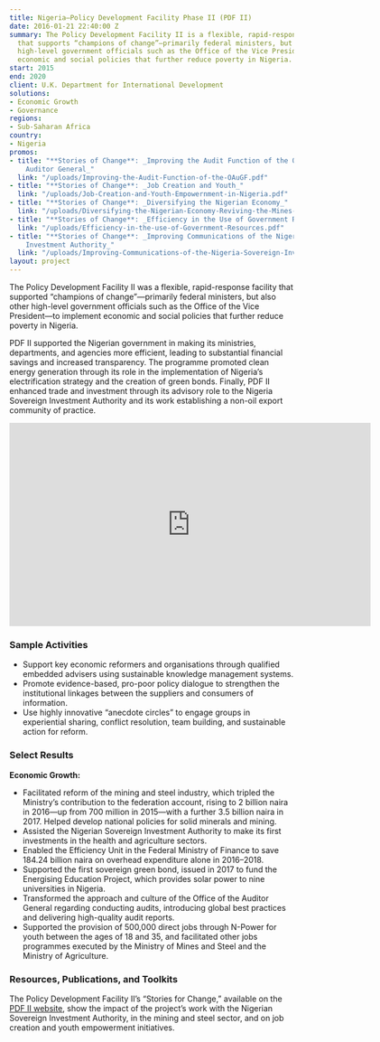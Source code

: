 ```yaml
---
title: Nigeria—Policy Development Facility Phase II (PDF II)
date: 2016-01-21 22:40:00 Z
summary: The Policy Development Facility II is a flexible, rapid-response facility
  that supports “champions of change”—primarily federal ministers, but also other
  high-level government officials such as the Office of the Vice President—to implement
  economic and social policies that further reduce poverty in Nigeria.
start: 2015
end: 2020
client: U.K. Department for International Development
solutions:
- Economic Growth
- Governance
regions:
- Sub-Saharan Africa
country:
- Nigeria
promos:
- title: "**Stories of Change**: _Improving the Audit Function of the Office of the
    Auditor General_"
  link: "/uploads/Improving-the-Audit-Function-of-the-OAuGF.pdf"
- title: "**Stories of Change**: _Job Creation and Youth_"
  link: "/uploads/Job-Creation-and-Youth-Empowernment-in-Nigeria.pdf"
- title: "**Stories of Change**: _Diversifying the Nigerian Economy_"
  link: "/uploads/Diversifying-the-Nigerian-Economy-Reviving-the-Mines-and-Steel-Industry.pdf"
- title: "**Stories of Change**: _Efficiency in the Use of Government Resources_"
  link: "/uploads/Efficiency-in-the-use-of-Government-Resources.pdf"
- title: "**Stories of Change**: _Improving Communications of the Nigerian Sovereign
    Investment Authority_"
  link: "/uploads/Improving-Communications-of-the-Nigeria-Sovereign-Investment-Authority-NSIA.pdf"
layout: project
---
```


The Policy Development Facility II was a flexible, rapid-response facility that supported “champions of change”—primarily federal ministers, but also other high-level government officials such as the Office of the Vice President—to implement economic and social policies that further reduce poverty in Nigeria.

PDF II supported the Nigerian government in making its ministries, departments, and agencies more efficient, leading to substantial financial savings and increased transparency. The programme promoted clean energy generation through its role in the implementation of Nigeria’s electrification strategy and the creation of green bonds. Finally, PDF II enhanced trade and investment through its advisory role to the Nigeria Sovereign Investment Authority and its work establishing a non-oil export community of practice.

<iframe src="https://player.vimeo.com/video/405449610" width="640" height="360" frameborder="0" allow="autoplay; fullscreen" allowfullscreen></iframe>

### Sample Activities

* Support key economic reformers and organisations through qualified embedded advisers using sustainable knowledge management systems.
* Promote evidence-based, pro-poor policy dialogue to strengthen the institutional linkages between the suppliers and consumers of information.
* Use highly innovative “anecdote circles” to engage groups in experiential sharing, conflict resolution, team building, and sustainable action for reform.

### Select Results



**Economic Growth:**

* Facilitated reform of the mining and steel industry, which tripled the Ministry’s contribution to the federation account, rising to 2 billion naira in 2016—up from 700 million in 2015—with a further 3.5 billion naira in 2017. Helped develop national policies for solid minerals and mining.
* Assisted the Nigerian Sovereign Investment Authority to make its first investments in the health and agriculture sectors. 
* Enabled the Efficiency Unit in the Federal Ministry of Finance to save 184.24 billion naira on overhead expenditure alone in 2016–2018. 
* Supported the first sovereign green bond, issued in 2017 to fund the Energising Education Project, which provides solar power to nine universities in Nigeria. 
* Transformed the approach and culture of the Office of the Auditor General regarding conducting audits, introducing global best practices and delivering high-quality audit reports. 
* Supported the provision of 500,000 direct jobs through N-Power for youth between the ages of 18 and 35, and facilitated other jobs programmes executed by the Ministry of Mines and Steel and the Ministry of Agriculture.

### Resources, Publications, and Toolkits

The Policy Development Facility II’s “Stories for Change,” available on the [PDF II website](https://www.pdfnigeria.org/), show the impact of the project’s work with the Nigerian Sovereign Investment Authority, in the mining and steel sector, and on job creation and youth empowerment initiatives.